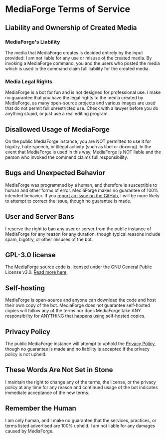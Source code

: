# MediaForge Terms of Service

## Liability and Ownership of Created Media

### MediaForge's Liability

The media that MediaForge creates is decided entirely by the input provided. I am not liable for any use or misuse of
the created media. By invoking a MediaForge command, you and the users who posted the media which is used in the command
claim full liability for the created media.

### Media Legal Rights

MediaForge is a bot for fun and is not designed for professional use. I make no guarantee that you have the legal rights
to the media created by MediaForge, as many open-source projects and various images are used that do not permit full
unrestricted use. Check with a lawyer before you do anything stupid, or just use a real editing program.

## Disallowed Usage of MediaForge

On the public MediaForge instance, you are NOT permitted to use it for bigotry, hate-speech, or illegal activity (such
as libel or doxxing). In the event that MediaForge is used in this way, MediaForge is NOT liable and the person who
invoked the command claims full responsibility.

## Bugs and Unexpected Behavior

MediaForge was programmed by a human, and therefore is susceptible to human and other forms of error. MediaForge makes
no guarantee of 100% intended behavior. If you
[report an issue on the GitHub](https://github.com/machineonamission/mediaforge/issues), I will be more likely to attempt
to correct the issue, though no guarantee is made.

## User and Server Bans

I reserve the right to ban any user or server from the public instance of MediaForge for any reason for any duration,
though typical reasons include spam, bigotry, or other misuses of the bot.

## GPL-3.0 license

The MediaForge source code is licensed under the GNU General Public License
v3.0. [Read more here](https://github.com/machineonamission/mediaforge/blob/master/LICENSE).

## Self-hosting

MediaForge is open-source and anyone can download the code and host their own copy of the bot. MediaForge does not
guarantee self-hosted copies will follow any of the terms nor does MediaForge take ANY responsibility for ANYTHING that
happens using self-hosted copies.

## Privacy Policy

The public MediaForge instance will attempt to uphold the [Privacy Policy](privacy_policy.md), though no guarantee is
made and no liability
is accepted if the privacy policy is not upheld.

## These Words Are Not Set in Stone

I maintain the right to change any of the terms, the license, or the privacy policy at any time for any reason and
continued usage of the bot indicates immediate acceptance of the new terms.

## Remember the Human

I am only human, and I make no guarantee that the services, practices, or terms listed advertised are 100% upheld. I am
not liable for any damages caused by MediaForge.